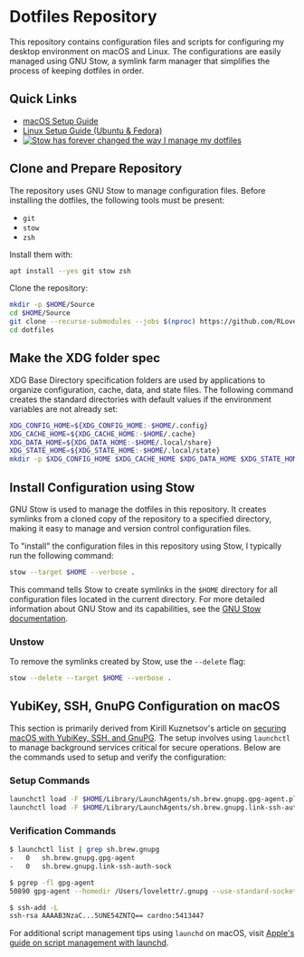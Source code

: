 # Dotfiles Repository

This repository contains configuration files and scripts for configuring my
desktop environment on macOS and Linux. The configurations are easily managed
using GNU Stow, a symlink farm manager that simplifies the process of keeping
dotfiles in order.

## Quick Links

- [macOS Setup Guide](https://github.com/RLovelett/dotfiles/wiki/macOS)
- [Linux Setup Guide (Ubuntu & Fedora)](https://github.com/RLovelett/dotfiles/wiki/Linux)
- [![Stow has forever changed the way I manage my dotfiles](https://img.youtube.com/vi/y6XCebnB9gs/0.jpg)](https://www.youtube.com/watch?v=y6XCebnB9gs)

## Clone and Prepare Repository

The repository uses GNU Stow to manage configuration files. Before installing the dotfiles, the following tools must be present:

- `git`
- `stow`
- `zsh`

Install them with:

```bash
apt install --yes git stow zsh
```

Clone the repository:

```bash
mkdir -p $HOME/Source
cd $HOME/Source
git clone --recurse-submodules --jobs $(nproc) https://github.com/RLovelett/dotfiles.git
cd dotfiles
```

## Make the XDG folder spec

XDG Base Directory specification folders are used by applications to organize configuration, cache, data, and state files. The following command creates the standard directories with default values if the environment variables are not already set:

```bash
XDG_CONFIG_HOME=${XDG_CONFIG_HOME:-$HOME/.config}
XDG_CACHE_HOME=${XDG_CACHE_HOME:-$HOME/.cache}
XDG_DATA_HOME=${XDG_DATA_HOME:-$HOME/.local/share}
XDG_STATE_HOME=${XDG_STATE_HOME:-$HOME/.local/state}
mkdir -p $XDG_CONFIG_HOME $XDG_CACHE_HOME $XDG_DATA_HOME $XDG_STATE_HOME $HOME/.local/{,s}bin
```

## Install Configuration using Stow

GNU Stow is used to manage the dotfiles in this repository. It creates symlinks
from a cloned copy of the repository to a specified directory, making it easy
to manage and version control configuration files.

To "install" the configuration files in this repository using Stow, I typically
run the following command:

```bash
stow --target $HOME --verbose .
```

This command tells Stow to create symlinks in the `$HOME` directory for all
configuration files located in the current directory. For more detailed
information about GNU Stow and its capabilities, see the [GNU Stow
documentation](https://www.gnu.org/software/stow/manual/stow.html).

### Unstow

To remove the symlinks created by Stow, use the `--delete` flag:

```bash
stow --delete --target $HOME --verbose .
```

## YubiKey, SSH, GnuPG Configuration on macOS

This section is primarily derived from Kirill Kuznetsov's article on [securing
macOS with YubiKey, SSH, and
GnuPG](https://evilmartians.com/chronicles/stick-with-security-yubikey-ssh-gnupg-macos).
The setup involves using `launchctl` to manage background services critical for
secure operations. Below are the commands used to setup and verify the
configuration:

### Setup Commands

```bash
launchctl load -F $HOME/Library/LaunchAgents/sh.brew.gnupg.gpg-agent.plist
launchctl load -F $HOME/Library/LaunchAgents/sh.brew.gnupg.link-ssh-auth-socket.plist
```

### Verification Commands

```bash
$ launchctl list | grep sh.brew.gnupg
-	0	sh.brew.gnupg.gpg-agent
-	0	sh.brew.gnupg.link-ssh-auth-sock

$ pgrep -fl gpg-agent
50890 gpg-agent --homedir /Users/lovelettr/.gnupg --use-standard-socket --daemon

$ ssh-add -L
ssh-rsa AAAAB3NzaC...5UNE54ZNTQ== cardno:5413447
```

For additional script management tips using `launchd` on macOS, visit [Apple's
guide on script management with
launchd](https://support.apple.com/guide/terminal/script-management-with-launchd-apdc6c1077b-5d5d-4d35-9c19-60f2397b2369/mac).
